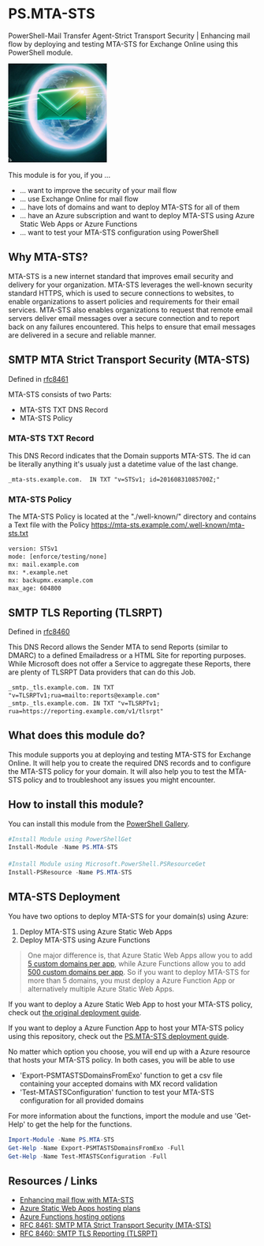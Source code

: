 # PS.MTA-STS

PowerShell-Mail Transfer Agent-Strict Transport Security | Enhancing mail flow by deploying and testing MTA-STS for Exchange Online using this PowerShell module.

<img alt="Logo - E-Mail flying around planet earth. This is the logo for this project." src="./docs/_images/PS.MTA-STS-Logo.jpg" width="200" />

This module is for you, if you ...

- ... want to improve the security of your mail flow
- ... use Exchange Online for mail flow
- ... have lots of domains and want to deploy MTA-STS for all of them
- ... have an Azure subscription and want to deploy MTA-STS using Azure Static Web Apps or Azure Functions
- ... want to test your MTA-STS configuration using PowerShell

## Why MTA-STS?

MTA-STS is a new internet standard that improves email security and delivery for your organization. MTA-STS leverages the well-known security standard HTTPS, which is used to secure connections to websites, to enable organizations to assert policies and requirements for their email services. MTA-STS also enables organizations to request that remote email servers deliver email messages over a secure connection and to report back on any failures encountered. This helps to ensure that email messages are delivered in a secure and reliable manner.


## SMTP MTA Strict Transport Security (MTA-STS)
Defined in [rfc8461](https://datatracker.ietf.org/doc/html/rfc8461)

MTA-STS consists of two Parts:
- MTA-STS TXT DNS Record
- MTA-STS Policy
 
### MTA-STS TXT Record
This DNS Record indicates that the Domain supports MTA-STS. The id can be literally anything it's usualy just a datetime value of the last change.

```
_mta-sts.example.com.  IN TXT "v=STSv1; id=20160831085700Z;"
```

###  MTA-STS Policy
The MTA-STS Policy is located at the "./well-known/" directory and contains a Text file with the Policy
https://mta-sts.example.com/.well-known/mta-sts.txt

```
version: STSv1
mode: [enforce/testing/none]
mx: mail.example.com
mx: *.example.net
mx: backupmx.example.com
max_age: 604800
```

## SMTP TLS Reporting (TLSRPT)
Defined in [rfc8460](https://datatracker.ietf.org/doc/html/rfc8460)

This DNS Record allows the Sender MTA to send Reports (similar to DMARC) to a defined Emailadress or a HTML Site for reporting purposes. While Microsoft does not offer a Service to aggregate these Reports, there are plenty of TLSRPT Data providers that can do this Job.

```
_smtp._tls.example.com. IN TXT "v=TLSRPTv1;rua=mailto:reports@example.com"
_smtp._tls.example.com. IN TXT "v=TLSRPTv1; rua=https://reporting.example.com/v1/tlsrpt"
```

## What does this module do?

This module supports you at deploying and testing MTA-STS for Exchange Online. It will help you to create the required DNS records and to configure the MTA-STS policy for your domain. It will also help you to test the MTA-STS policy and to troubleshoot any issues you might encounter.

## How to install this module?

You can install this module from the [PowerShell Gallery](https://www.powershellgallery.com/packages/PS.MTA-STS/).

``` Powershell
#Install Module using PowerShellGet
Install-Module -Name PS.MTA-STS

#Install Module using Microsoft.PowerShell.PSResourceGet
Install-PSResource -Name PS.MTA-STS
```

## MTA-STS Deployment

You have two options to deploy MTA-STS for your domain(s) using Azure:

1. Deploy MTA-STS using Azure Static Web Apps
2. Deploy MTA-STS using Azure Functions

> One major difference is, that Azure Static Web Apps allow you to add [5 custom domains per app](https://learn.microsoft.com/en-us/azure/static-web-apps/plans#features), while Azure Functions allow you to add [500 custom domains per app](https://learn.microsoft.com/en-us/azure/azure-functions/functions-scale#service-limits). So if you want to deploy MTA-STS for more than 5 domains, you must deploy a Azure Function App or alternatively multiple Azure Static Web Apps.

If you want to deploy a Azure Static Web App to host your MTA-STS policy, check out [the original deployment guide](https://learn.microsoft.com/en-us/microsoft-365/compliance/enhancing-mail-flow-with-mta-sts?view=o365-worldwide#option-1-recommended-azure-static-web-app).

If you want to deploy a Azure Function App to host your MTA-STS policy using this repository, check out the [PS.MTA-STS deployment guide](./docs/deployFunctionApp.md).

No matter which option you choose, you will end up with a Azure resource that hosts your MTA-STS policy. In both cases, you will be able to use

- 'Export-PSMTASTSDomainsFromExo' function to get a csv file containing your accepted domains with MX record validation
- 'Test-MTASTSConfiguration' function to test your MTA-STS configuration for all provided domains

For more information about the functions, import the module and use 'Get-Help' to get the help for the functions.

``` Powershell
Import-Module -Name PS.MTA-STS
Get-Help -Name Export-PSMTASTSDomainsFromExo -Full
Get-Help -Name Test-MTASTSConfiguration -Full
```

## Resources / Links
- [Enhancing mail flow with MTA-STS](https://learn.microsoft.com/en-us/microsoft-365/compliance/enhancing-mail-flow-with-mta-sts?view=o365-worldwide)
- [Azure Static Web Apps hosting plans](https://learn.microsoft.com/en-us/azure/static-web-apps/plans)
- [Azure Functions hosting options](https://learn.microsoft.com/en-us/azure/azure-functions/functions-scale)
- [RFC 8461: SMTP MTA Strict Transport Security (MTA-STS)](https://datatracker.ietf.org/doc/html/rfc8461)
- [RFC 8460: SMTP TLS Reporting (TLSRPT)](https://datatracker.ietf.org/doc/html/rfc8460)
